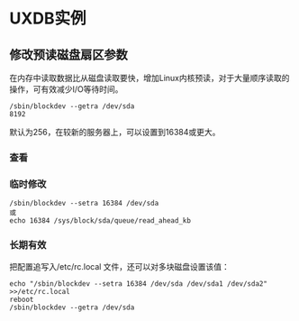 # UXDB实例

## 修改预读磁盘扇区参数

在内存中读取数据比从磁盘读取要快，增加Linux内核预读，对于大量顺序读取的操作，可有效减少I/O等待时间。

```shell
/sbin/blockdev --getra /dev/sda
8192
```

默认为256，在较新的服务器上，可以设置到16384或更大。

### 查看

### 临时修改

```shell
/sbin/blockdev --setra 16384 /dev/sda
或
echo 16384 /sys/block/sda/queue/read_ahead_kb
```

### 长期有效

把配置追写入/etc/rc.local 文件，还可以对多块磁盘设置该值：

```shell
echo "/sbin/blockdev --setra 16384 /dev/sda /dev/sda1 /dev/sda2" >>/etc/rc.local
reboot
/sbin/blockdev --getra /dev/sda
```


